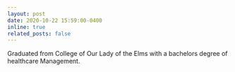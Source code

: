 ```yaml
---
layout: post
date: 2020-10-22 15:59:00-0400
inline: true
related_posts: false
---
```


Graduated from College of Our Lady of the Elms with a bachelors degree of healthcare Management.